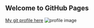 ## Welcome to GitHub Pages

[My git profile here](https://github.com/cocoleah) 
![profile image](https://avatars.githubusercontent.com/u/44935333?s=400&v=4)
